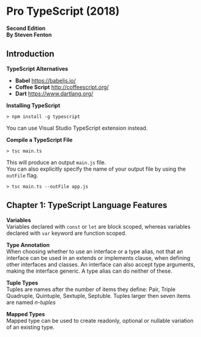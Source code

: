 # Pro TypeScript (2018)
__Second Edition__  
__By Steven Fenton__  
## Introduction
__TypeScript Alternatives__  
* __Babel__ https://babeljs.io/
* __Coffee Script__ http://coffeescript.org/
* __Dart__ https://www.dartlang.org/

__Installing TypeScript__  
```
> npm install -g typescript
```
You can use Visual Studio TypeScript extension instead.

__Compile a TypeScript File__  
```
> tsc main.ts
```
This will produce an output `main.js` file.  
You can also explicitly specify the name of your output file by using the `outFile` flag.
```
> tsc main.ts --outFile app.js
```

## Chapter 1: TypeScript Language Features  
__Variables__  
Variables declared with `const` or `let` are block scoped, whereas variables declared with `var` keyword are function scoped.

__Type Annotation__  
When choosing whether to use an interface or a type alias, not that an interface can be used in an extends or implements clause, when defining other interfaces and classes. An interface can also accept type arguments, making the interface generic. A type alias can do neither of these.

__Tuple Types__  
Tuples are names after the number of items they define: Pair, Triple Quadruple, Quintuple, Sextuple, Septuble. Tuples larger then seven items are named _n-tuples_

__Mapped Types__  
Mapped type can be used to create readonly, optional or nullable variation of an existing type.  
